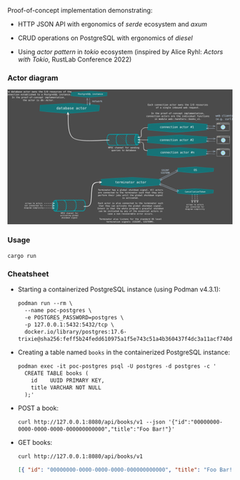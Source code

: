 Proof-of-concept implementation demonstrating:

- HTTP JSON API with ergonomics of _serde_ ecosystem and _axum_

- CRUD operations on PostgreSQL with ergonomics of _diesel_

- Using _actor pattern_ in _tokio_ ecosystem (inspired by Alice Ryhl: _Actors
  with Tokio_, RustLab Conference 2022)

### Actor diagram

<img src="./diagrams/actors.svg">

### Usage

```console
cargo run
```

### Cheatsheet

- Starting a containerized PostgreSQL instance (using Podman v4.3.1):

  ```console
  podman run --rm \
    --name poc-postgres \
    -e POSTGRES_PASSWORD=postgres \
    -p 127.0.0.1:5432:5432/tcp \
    docker.io/library/postgres:17.6-trixie@sha256:feff5b24fedd610975a1f5e743c51a4b360437f4dc3a11acf740dcd708f413f6
  ```

- Creating a table named `books` in the containerized PostgreSQL instance:

  ```console
  podman exec -it poc-postgres psql -U postgres -d postgres -c '
    CREATE TABLE books (
      id    UUID PRIMARY KEY,
      title VARCHAR NOT NULL
    );'
  ```

- POST a book:

  ```console
  curl http://127.0.0.1:8080/api/books/v1 --json '{"id":"00000000-0000-0000-0000-000000000000","title":"Foo Bar!"}'
  ```

- GET books:

  ```console
  curl http://127.0.0.1:8080/api/books/v1
  ```

  ```json
  [{ "id": "00000000-0000-0000-0000-000000000000", "title": "Foo Bar!" }]
  ```
